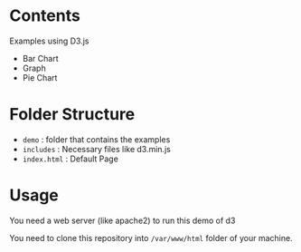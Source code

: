 # Contents
Examples using D3.js
* Bar Chart
* Graph
* Pie Chart

# Folder Structure
* `demo` : folder that contains the examples
* `includes` : Necessary files like d3.min.js
* `index.html` : Default Page

# Usage
You need a web server (like apache2) to run this demo of d3

You need to clone this repository into `/var/www/html` folder of your machine.
